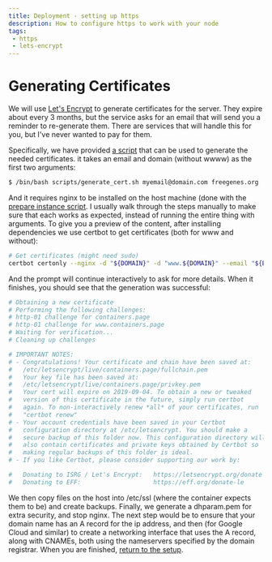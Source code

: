 ```yaml
---
title: Deployment - setting up https
description: How to configure https to work with your node
tags: 
 - https
 - lets-encrypt
---
```


# Generating Certificates

We will use [Let's Encrypt](https://letsencrypt.org/) to generate certificates for the server.
They expire about every 3 months, but the service asks for an email that will
send you a reminder to re-generate them. There are services that will handle this
for you, but I've never wanted to pay for them.

Specifically, we have provided [a script](https://github.com/vsoch/freegenes/blob/master/scripts/generate_cert.sh)
that can be used to generate the needed certificates. it takes an email and domain (without wwww)
as the first two arguments:

```bash
$ /bin/bash scripts/generate_cert.sh myemail@domain.com freegenes.org
```

And it requires nginx to be installed on the host machine (done with the [prepare instance script](https://github.com/vsoch/freegenes/blob/master/scripts/prepare_instance.sh). I usually walk through the steps
manually to make sure that each works as expected, instead of running the entire thing with arguments.
To give you a preview of the content, after installing dependencies we use certbot to
get certificates (both for www and without):

```bash
# Get certificates (might need sudo)
certbot certonly --nginx -d "${DOMAIN}" -d "www.${DOMAIN}" --email "${EMAIL}" --agree-tos --redirect
```

And the prompt will continue interactively to ask for more details. When it finishes,
you should see that the generation was successful:

```bash
# Obtaining a new certificate
# Performing the following challenges:
# http-01 challenge for containers.page
# http-01 challenge for www.containers.page
# Waiting for verification...
# Cleaning up challenges

# IMPORTANT NOTES:
# - Congratulations! Your certificate and chain have been saved at:
#   /etc/letsencrypt/live/containers.page/fullchain.pem
#   Your key file has been saved at:
#   /etc/letsencrypt/live/containers.page/privkey.pem
#   Your cert will expire on 2019-09-04. To obtain a new or tweaked
#   version of this certificate in the future, simply run certbot
#   again. To non-interactively renew *all* of your certificates, run
#   "certbot renew"
# - Your account credentials have been saved in your Certbot
#   configuration directory at /etc/letsencrypt. You should make a
#   secure backup of this folder now. This configuration directory will
#   also contain certificates and private keys obtained by Certbot so
#   making regular backups of this folder is ideal.
# - If you like Certbot, please consider supporting our work by:

#   Donating to ISRG / Let's Encrypt:   https://letsencrypt.org/donate
#   Donating to EFF:                    https://eff.org/donate-le
```

We then copy files on the host into /etc/ssl (where the container expects them to
be) and create backups. Finally, we generate a dhparam.pem for extra security,
and stop nginx. The next step would be to ensure that your domain name has an A record for the
ip address, and then (for Google Cloud and similar) to create a networking interface
that uses the A record, along with CNAMEs, both using the nameservers specified by
the domain registrar. When you are finished, [return to the setup](setup).
